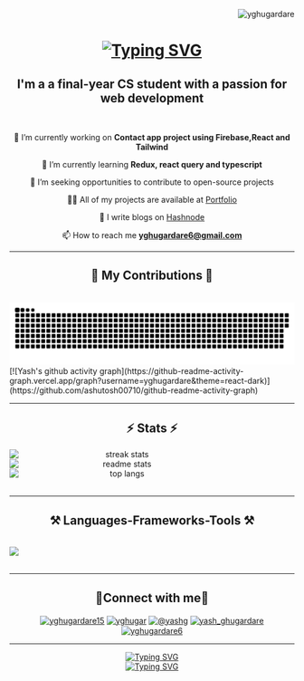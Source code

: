<p align="right"> <img src="https://komarev.com/ghpvc/?username=yghugardare&label=Profile%20views&color=0e75b6&style=flat" alt="yghugardare" /> </p>

<h1 align="center">
    <a href="https://git.io/typing-svg"><img src="https://readme-typing-svg.demolab.com?font=Press+Start+2P&size=18&pause=1000&color=0CE555&background=1A2421&center=true&vCenter=true&width=650&height=60&lines=Hello%2Cthere+fellow+%3CDevelopers%2F%3E!;I'm+Yash+Ghugardare!+%F0%9F%99%8B%E2%80%8D%E2%99%82%EF%B8%8F+%F0%9F%91%8B" alt="Typing SVG" /></a>
</h1>
<h2 align="center">I'm a a final-year CS student with a passion for web development</h2>
<br/>
<div align="center" justify="center" >
    
 🔭 I’m currently working on **Contact app project using Firebase,React and Tailwind**

 🌱 I’m currently learning **Redux, react query and typescript**

 👯 I’m seeking opportunities to contribute to open-source projects

 👨‍💻 All of my projects are available at [Portfolio](https://yghugardare.github.io/YashPortfolio/)

 📝 I write blogs on [Hashnode](https://yash-ghugardare-blogs.hashnode.dev/)

 📫 How to reach me **yghugardare6@gmail.com**
</div>
<hr/>
<div align="center">
  <h2>🐍 My Contributions 🐍</h2>
  <br>
  <img alt="snake eating my contributions" src="https://raw.githubusercontent.com/yghugardare/yghugardare/output/github-contribution-grid-snake.svg" /
  <br/>
</div>
[![Yash's github activity graph](https://github-readme-activity-graph.vercel.app/graph?username=yghugardare&theme=react-dark)](https://github.com/ashutosh00710/github-readme-activity-graph)
</div>
<br/>
<hr/>
<h2 align="center">⚡ Stats ⚡</h2>
<div align="center" style="display:grid;">
  <img  width="400"  src="https://streak-stats.demolab.com/?user=yghugardare&count_private=true&theme=react&border_radius=10" alt="streak stats"/> 
  <img  width="400"  src="https://github-readme-stats-salesp07.vercel.app/api?username=yghugardare&count_private=true&show_icons=true&theme=react&rank_icon=github&border_radius=10" alt="readme stats" />
<img  width="400"  src="https://github-readme-stats-salesp07.vercel.app/api/top-langs/?username=yghugardare&hide=HTML&langs_count=8&layout=compact&theme=react&border_radius=10&size_weight=0.5&count_weight=0.5&exclude_repo=github-readme-stats" alt="top langs" />
  </div>
<br/>
<hr/>
<h2 align="center">⚒️ Languages-Frameworks-Tools ⚒️</h2>
<br/>
<div align="center" style="display:grid;grid-template-colums:auto">
    <img src="https://skillicons.dev/icons?i=html,css,js,react,redux,styledcomponents,tailwind,mui,nodejs,express,firebase,mongodb,nextjs,git,github,java,ts,appwrite,bootstrap,supabase,threejs,graphql,mysql,solidity,jest,vscode,vercel,prisma,postman,sass,codepen,supabase,docker,replit" />
    
</div>
<br/>
<hr/>
<h2 align="center">🤝Connect with me🤝</h2>
<div align="center">
<a href="https://twitter.com/yghugardare15" target="_blank"><img align="center" src="https://raw.githubusercontent.com/rahuldkjain/github-profile-readme-generator/master/src/images/icons/Social/twitter.svg" alt="yghugardare15" height="30" width="40" /></a>
<a href="https://linkedin.com/in/yghugar" target="_blank"><img align="center" src="https://raw.githubusercontent.com/rahuldkjain/github-profile-readme-generator/master/src/images/icons/Social/linked-in-alt.svg" alt="yghugar" height="30" width="40" /></a>
<a href="https://hashnode.com/@yashg" target="_blank"><img align="center" src="https://cdn.hashnode.com/res/hashnode/image/upload/v1611902473383/CDyAuTy75.png?auto=compress" alt="@yashg" height="30" width="30" /></a>
<a href="https://www.leetcode.com/yash_ghugardare" target="_blank"><img align="center" src="https://raw.githubusercontent.com/rahuldkjain/github-profile-readme-generator/master/src/images/icons/Social/leet-code.svg" alt="yash_ghugardare" height="30" width="40" /></a>
<a href="https://auth.geeksforgeeks.org/user/yghugardare6" target="_blank"><img align="center" src="https://raw.githubusercontent.com/rahuldkjain/github-profile-readme-generator/master/src/images/icons/Social/geeks-for-geeks.svg" alt="yghugardare6" height="30" width="40" /></a>
</div>
<hr/>
<div align="center"/>
<a href="https://git.io/typing-svg"><img src="https://readme-typing-svg.demolab.com?font=Pacifico&size=40&duration=7000&pause=1000&background=1A2228&center=true&vCenter=true&width=435&height=80&lines=Happy+Coding!%F0%9F%A7%91%E2%80%8D%F0%9F%92%BB" alt="Typing SVG" /></a>
<br/>
<a href="https://git.io/typing-svg"><img src="https://readme-typing-svg.demolab.com?font=Pacifico&size=40&duration=6000&pause=1000&color=FFCE00&background=541516&center=true&vCenter=true&width=435&height=80&lines=Stay+Relentless!%F0%9F%94%A5%F0%9F%94%A5" alt="Typing SVG" /></a>
</div>

<!--
**yghugardare/yghugardare** is a ✨ _special_ ✨ repository because its `README.md` (this file) appears on your GitHub profile.


